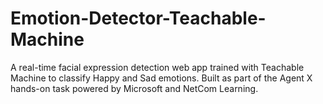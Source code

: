 # Emotion-Detector-Teachable-Machine
A real-time facial expression detection web app trained with Teachable Machine to classify Happy and Sad emotions. Built as part of the Agent X hands-on task powered by Microsoft and NetCom Learning.
